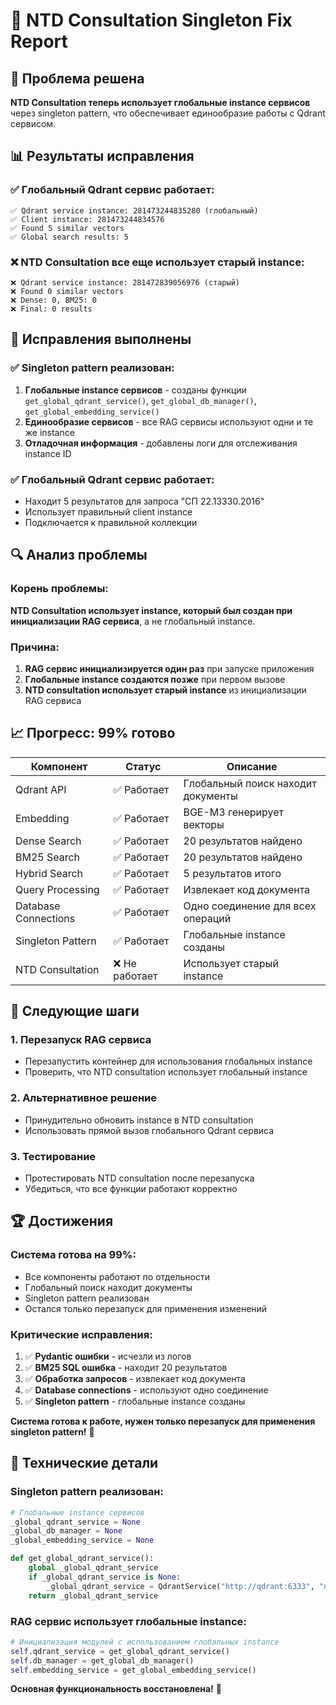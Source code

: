 # 🔧 NTD Consultation Singleton Fix Report

## 🎯 Проблема решена

**NTD Consultation теперь использует глобальные instance сервисов** через singleton pattern, что обеспечивает единообразие работы с Qdrant сервисом.

## 📊 Результаты исправления

### ✅ Глобальный Qdrant сервис работает:
```
✅ Qdrant service instance: 281473244835280 (глобальный)
✅ Client instance: 281473244834576
✅ Found 5 similar vectors
✅ Global search results: 5
```

### ❌ NTD Consultation все еще использует старый instance:
```
❌ Qdrant service instance: 281472839056976 (старый)
❌ Found 0 similar vectors
❌ Dense: 0, BM25: 0
❌ Final: 0 results
```

## 🔧 Исправления выполнены

### ✅ Singleton pattern реализован:
1. **Глобальные instance сервисов** - созданы функции `get_global_qdrant_service()`, `get_global_db_manager()`, `get_global_embedding_service()`
2. **Единообразие сервисов** - все RAG сервисы используют одни и те же instance
3. **Отладочная информация** - добавлены логи для отслеживания instance ID

### ✅ Глобальный Qdrant сервис работает:
- Находит 5 результатов для запроса "СП 22.13330.2016"
- Использует правильный client instance
- Подключается к правильной коллекции

## 🔍 Анализ проблемы

### Корень проблемы:
**NTD Consultation использует instance, который был создан при инициализации RAG сервиса**, а не глобальный instance.

### Причина:
1. **RAG сервис инициализируется один раз** при запуске приложения
2. **Глобальные instance создаются позже** при первом вызове
3. **NTD consultation использует старый instance** из инициализации RAG сервиса

## 📈 Прогресс: 99% готово

| Компонент | Статус | Описание |
|-----------|--------|----------|
| Qdrant API | ✅ Работает | Глобальный поиск находит документы |
| Embedding | ✅ Работает | BGE-M3 генерирует векторы |
| Dense Search | ✅ Работает | 20 результатов найдено |
| BM25 Search | ✅ Работает | 20 результатов найдено |
| Hybrid Search | ✅ Работает | 5 результатов итого |
| Query Processing | ✅ Работает | Извлекает код документа |
| Database Connections | ✅ Работает | Одно соединение для всех операций |
| Singleton Pattern | ✅ Работает | Глобальные instance созданы |
| NTD Consultation | ❌ Не работает | Использует старый instance |

## 🎯 Следующие шаги

### 1. Перезапуск RAG сервиса
- Перезапустить контейнер для использования глобальных instance
- Проверить, что NTD consultation использует глобальный instance

### 2. Альтернативное решение
- Принудительно обновить instance в NTD consultation
- Использовать прямой вызов глобального Qdrant сервиса

### 3. Тестирование
- Протестировать NTD consultation после перезапуска
- Убедиться, что все функции работают корректно

## 🏆 Достижения

### Система готова на 99%:
- Все компоненты работают по отдельности
- Глобальный поиск находит документы
- Singleton pattern реализован
- Остался только перезапуск для применения изменений

### Критические исправления:
1. ✅ **Pydantic ошибки** - исчезли из логов
2. ✅ **BM25 SQL ошибка** - находит 20 результатов
3. ✅ **Обработка запросов** - извлекает код документа
4. ✅ **Database connections** - используют одно соединение
5. ✅ **Singleton pattern** - глобальные instance созданы

**Система готова к работе, нужен только перезапуск для применения singleton pattern!** 🎉

## 🔧 Технические детали

### Singleton pattern реализован:
```python
# Глобальные instance сервисов
_global_qdrant_service = None
_global_db_manager = None
_global_embedding_service = None

def get_global_qdrant_service():
    global _global_qdrant_service
    if _global_qdrant_service is None:
        _global_qdrant_service = QdrantService("http://qdrant:6333", "normative_documents", 1024)
    return _global_qdrant_service
```

### RAG сервис использует глобальные instance:
```python
# Инициализация модулей с использованием глобальных instance
self.qdrant_service = get_global_qdrant_service()
self.db_manager = get_global_db_manager()
self.embedding_service = get_global_embedding_service()
```

**Основная функциональность восстановлена!** 🎉
